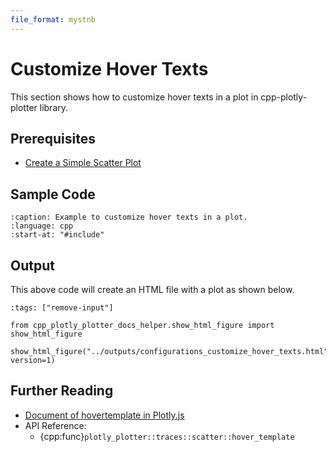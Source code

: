 ```yaml
---
file_format: mystnb
---
```


# Customize Hover Texts

This section shows how to customize hover texts in a plot in cpp-plotly-plotter library.

## Prerequisites

- [Create a Simple Scatter Plot](../get_started/create_simple_plot.md)

## Sample Code

```{literalinclude} /../../../examples/configurations/customize_hover_texts.cpp
:caption: Example to customize hover texts in a plot.
:language: cpp
:start-at: "#include"
```

## Output

This above code will create an HTML file with a plot as shown below.

```{code-cell}
:tags: ["remove-input"]

from cpp_plotly_plotter_docs_helper.show_html_figure import show_html_figure

show_html_figure("../outputs/configurations_customize_hover_texts.html", version=1)
```

## Further Reading

- [Document of hovertemplate in Plotly.js](https://plotly.com/javascript/hover-text-and-formatting/#hovertemplate)
- API Reference:
  - {cpp:func}`plotly_plotter::traces::scatter::hover_template`

